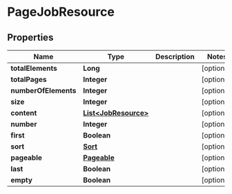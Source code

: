 # PageJobResource

## Properties
Name | Type | Description | Notes
------------ | ------------- | ------------- | -------------
**totalElements** | **Long** |  |  [optional]
**totalPages** | **Integer** |  |  [optional]
**numberOfElements** | **Integer** |  |  [optional]
**size** | **Integer** |  |  [optional]
**content** | [**List&lt;JobResource&gt;**](JobResource.md) |  |  [optional]
**number** | **Integer** |  |  [optional]
**first** | **Boolean** |  |  [optional]
**sort** | [**Sort**](Sort.md) |  |  [optional]
**pageable** | [**Pageable**](Pageable.md) |  |  [optional]
**last** | **Boolean** |  |  [optional]
**empty** | **Boolean** |  |  [optional]
